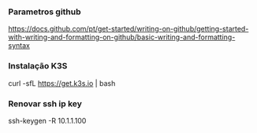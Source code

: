### Parametros github
https://docs.github.com/pt/get-started/writing-on-github/getting-started-with-writing-and-formatting-on-github/basic-writing-and-formatting-syntax

### Instalação K3S
curl -sfL https://get.k3s.io | bash

### Renovar ssh ip key
ssh-keygen -R 10.1.1.100

